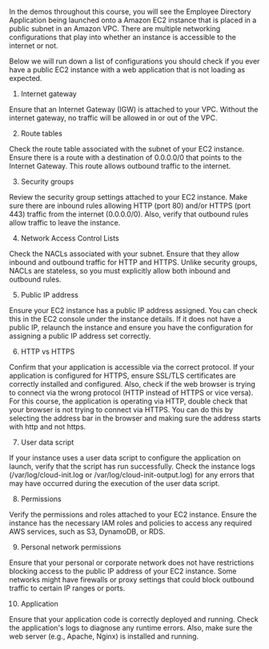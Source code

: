 In the demos throughout this course, you will see the Employee Directory Application being launched onto a Amazon EC2 instance that is placed in a public subnet in an Amazon VPC. There are multiple networking configurations that play into whether an instance is accessible to the internet or not.

Below we will run down a list of configurations you should check if you ever have a public EC2 instance with a web application that is not loading as expected.

1. Internet gateway

Ensure that an Internet Gateway (IGW) is attached to your VPC. Without the internet gateway, no traffic will be allowed in or out of the VPC.

2. Route tables

Check the route table associated with the subnet of your EC2 instance. Ensure there is a route with a destination of 0.0.0.0/0 that points to the Internet Gateway. This route allows outbound traffic to the internet.

3. Security groups

Review the security group settings attached to your EC2 instance. Make sure there are inbound rules allowing HTTP (port 80) and/or HTTPS (port 443) traffic from the internet (0.0.0.0/0). Also, verify that outbound rules allow traffic to leave the instance.

4. Network Access Control Lists

Check the NACLs associated with your subnet. Ensure that they allow inbound and outbound traffic for HTTP and HTTPS. Unlike security groups, NACLs are stateless, so you must explicitly allow both inbound and outbound rules.

5. Public IP address

Ensure your EC2 instance has a public IP address assigned. You can check this in the EC2 console under the instance details. If it does not have a public IP, relaunch the instance and ensure you have the configuration for assigning a public IP address set correctly.

6. HTTP vs HTTPS

Confirm that your application is accessible via the correct protocol. If your application is configured for HTTPS, ensure SSL/TLS certificates are correctly installed and configured. Also, check if the web browser is trying to connect via the wrong protocol (HTTP instead of HTTPS or vice versa). For this course, the application is operating via HTTP, double check that your browser is not trying to connect via HTTPS. You can do this by selecting the address bar in the browser and making sure the address starts with http and not https.

7. User data script

If your instance uses a user data script to configure the application on launch, verify that the script has run successfully. Check the instance logs (/var/log/cloud-init.log or /var/log/cloud-init-output.log) for any errors that may have occurred during the execution of the user data script.

8. Permissions

Verify the permissions and roles attached to your EC2 instance. Ensure the instance has the necessary IAM roles and policies to access any required AWS services, such as S3, DynamoDB, or RDS.

9. Personal network permissions

Ensure that your personal or corporate network does not have restrictions blocking access to the public IP address of your EC2 instance. Some networks might have firewalls or proxy settings that could block outbound traffic to certain IP ranges or ports.

10. Application

Ensure that your application code is correctly deployed and running. Check the application's logs to diagnose any runtime errors. Also, make sure the web server (e.g., Apache, Nginx) is installed and running.